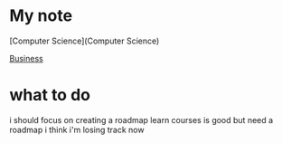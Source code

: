 # My note

[Computer Science](Computer Science)

[Business](Business)

# what to do
i should focus on creating a roadmap
learn courses is good but need a roadmap
i think i'm losing track now
